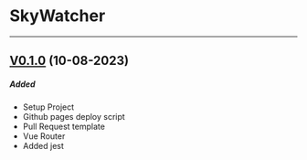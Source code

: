 # SkyWatcher

---

## [V0.1.0](https://github.com/nashaguayo/skywatcher/releases/tag/V0.1.0) (10-08-2023)

##### Added

- Setup Project
- Github pages deploy script
- Pull Request template
- Vue Router
- Added jest
